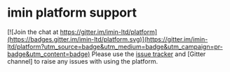 # imin platform support

[![Join the chat at https://gitter.im/imin-ltd/platform](https://badges.gitter.im/imin-ltd/platform.svg)](https://gitter.im/imin-ltd/platform?utm_source=badge&utm_medium=badge&utm_campaign=pr-badge&utm_content=badge)
Please use the [issue tracker](https://github.com/imin-ltd/platform/issues) and [Gitter channel] to raise any issues with using the platform.
